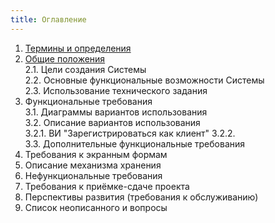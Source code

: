 ```yaml
---
title: Оглавление
---
```


1. [Термины и определения](terminy-i-opredeleniya)  
2. [Общие положения](obshie-polozheniya)  
	2.1. Цели создания Системы  
	2.2. Основные функциональные возможности Системы  
	2.3. Использование технического задания  
3. Функциональные требования  
	3.1. Диаграммы вариантов использования  
	3.2. Описание вариантов использования  
	3.2.1. ВИ "Зарегистрироваться как клиент" 
	3.2.2.  
	3.3. Дополнительные функциональные требования  
4. Требования к экранным формам  
5. Описание механизма хранения  
6. Нефункциональные требования  
7. Требования к приёмке-сдаче проекта  
8. Перспективы развития (требования к обслуживанию)  
9. Список неописанного и вопросы  